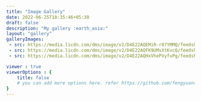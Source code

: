 ```yaml
---
title: "Image Gallery"
date: 2022-06-25T18:35:46+05:30
draft: false
description: "My gallery :earth_asia:"
layout: "gallery"
galleryImages:
 - src: https://media.licdn.com/dms/image/v2/D4E22AQEMiR-r07YMMQ/feedshare-shrink_1280/feedshare-shrink_1280/0/1732157680396?e=1747872000&v=beta&t=RjxI5sG4nhDhEGdxT-yvkhirQXc72mvhjMJ5tq6aSrg
 - src: https://media.licdn.com/dms/image/v2/D4E22AQFK9UMsXtKvcQ/feedshare-shrink_2048_1536/feedshare-shrink_2048_1536/0/1732157682565?e=1747872000&v=beta&t=YCavjBQhaFlm--4WK8j8GOiNQrLt86l19zJ7OLMJzi8
 - src: https://media.licdn.com/dms/image/v2/D4E22AQHxVhePVyfuPg/feedshare-shrink_2048_1536/feedshare-shrink_2048_1536/0/1725937835797?e=1747872000&v=beta&t=mQb_IQ_sFAcPWMBVnbPtyo7jo0gc-YZFNUZKMOgvYjE

viewer : true
viewerOptions : {
    title: false
    # you can add more options here. refer https://github.com/fengyuanchen/viewerjs?tab=readme-ov-file#options
}
---
```

